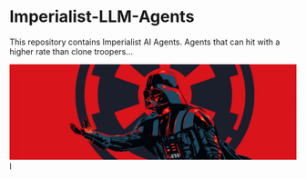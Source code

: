 # Imperialist-LLM-Agents

This repository contains Imperialist AI Agents. Agents that can hit with a higher rate than clone troopers...

![alt text](img/1500x500.jpg)l